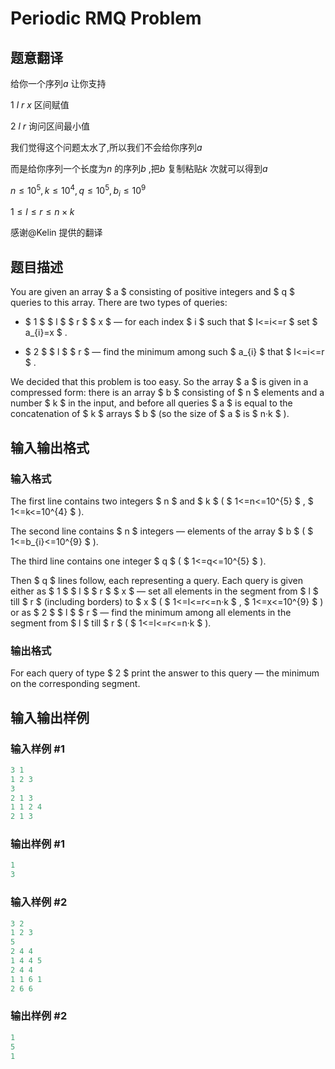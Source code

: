 # Periodic RMQ Problem

## 题意翻译

给你一个序列$a$ 让你支持

$1$ $l$ $r$ $x$ 区间赋值

$2$ $l$ $r$ 询问区间最小值

我们觉得这个问题太水了,所以我们不会给你序列$a$

而是给你序列一个长度为$n$ 的序列$b$ ,把$b$ 复制粘贴$k$ 次就可以得到$a$

$n\le10^5,k\le10^4,q\le10^5,b_i\le10^9$

$1\le l\le r\le n\times k$

感谢@Kelin 提供的翻译

## 题目描述

You are given an array $ a $ consisting of positive integers and $ q $ queries to this array. There are two types of queries:

- $ 1 $ $ l $ $ r $ $ x $ — for each index $ i $ such that $ l<=i<=r $ set $ a_{i}=x $ .

- $ 2 $ $ l $ $ r $ — find the minimum among such $ a_{i} $ that $ l<=i<=r $ .

We decided that this problem is too easy. So the array $ a $ is given in a compressed form: there is an array $ b $ consisting of $ n $ elements and a number $ k $ in the input, and before all queries $ a $ is equal to the concatenation of $ k $ arrays $ b $ (so the size of $ a $ is $ n·k $ ).

## 输入输出格式

### 输入格式

The first line contains two integers $ n $ and $ k $ ( $ 1<=n<=10^{5} $ , $ 1<=k<=10^{4} $ ).

The second line contains $ n $ integers — elements of the array $ b $ ( $ 1<=b_{i}<=10^{9} $ ).

The third line contains one integer $ q $ ( $ 1<=q<=10^{5} $ ).

Then $ q $ lines follow, each representing a query. Each query is given either as $ 1 $ $ l $ $ r $ $ x $ — set all elements in the segment from $ l $ till $ r $ (including borders) to $ x $ ( $ 1<=l<=r<=n·k $ , $ 1<=x<=10^{9} $ ) or as $ 2 $ $ l $ $ r $ — find the minimum among all elements in the segment from $ l $ till $ r $ ( $ 1<=l<=r<=n·k $ ).

### 输出格式

For each query of type $ 2 $ print the answer to this query — the minimum on the corresponding segment.

## 输入输出样例

### 输入样例 #1

```cpp
3 1
1 2 3
3
2 1 3
1 1 2 4
2 1 3

```
### 输出样例 #1

```cpp
1
3

```
### 输入样例 #2

```cpp
3 2
1 2 3
5
2 4 4
1 4 4 5
2 4 4
1 1 6 1
2 6 6

```
### 输出样例 #2

```cpp
1
5
1

```

